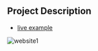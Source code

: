 ## Project Description

* [live example](https://github.com/upadrastaharshavardhan/harsha-WEBSITES-template/edit/main/website-1)

![website1](https://user-images.githubusercontent.com/62492737/145839561-3da7b113-ce40-4951-954d-2f67dbc069db.png)
